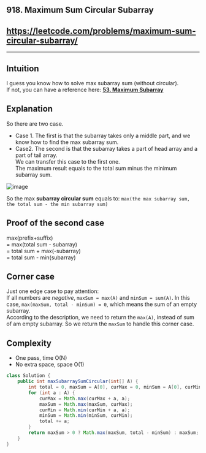 ## 918. Maximum Sum Circular Subarray
## https://leetcode.com/problems/maximum-sum-circular-subarray/

<hr>

## Intuition
I guess you know how to solve max subarray sum (without circular). <br>
If not, you can have a reference here: **[53. Maximum Subarray](../53.%20Maximum%20Subarray)**


## Explanation
So there are two case. <br>
- Case 1. The first is that the subarray takes only a middle part, and we know how to find the max subarray sum.
- Case2. The second is that the subarray takes a part of head array and a part of tail array. <br>
We can transfer this case to the first one. <br>
The maximum result equals to the total sum minus the minimum subarray sum.

![image](https://user-images.githubusercontent.com/64855541/132093483-1a8200f4-41aa-4aec-970f-9de096cd06bd.png)

So the max **subarray circular sum** equals to: `max(the max subarray sum, the total sum - the min subarray sum)`


## Proof of the second case
max(prefix+suffix)  <br>
= max(total sum - subarray) <br>
= total sum + max(-subarray) <br>
= total sum - min(subarray) <br>


## Corner case
Just one edge case to pay attention: <br> 
If all numbers are _negative_, `maxSum = max(A)` and `minSum = sum(A)`. In this case, `max(maxSum, total - minSum) = 0`, which means the sum of an empty subarray. <br>
According to the description, we need to return the `max(A)`, instead of sum of am empty subarray.
So we return the `maxSum` to handle this corner case.


## Complexity
- One pass, time O(N)
- No extra space, space O(1)

```java
class Solution {
    public int maxSubarraySumCircular(int[] A) {
        int total = 0, maxSum = A[0], curMax = 0, minSum = A[0], curMin = 0;
        for (int a : A) {
            curMax = Math.max(curMax + a, a);
            maxSum = Math.max(maxSum, curMax);
            curMin = Math.min(curMin + a, a);
            minSum = Math.min(minSum, curMin);
            total += a;
        }
        return maxSum > 0 ? Math.max(maxSum, total - minSum) : maxSum;
    }
}
```
